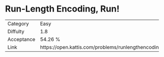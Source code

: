 # Run-Length Encoding, Run!

<table>
    <tr>
        <td>Category</td>
        <td>Easy</td>
    </tr>
    <tr>
        <td>Diffulty</td>
        <td>1.8</td>
    </tr>
    <tr>
        <td>Acceptance</td>
        <td>54.26 %</td>
    </tr>
    <tr>
        <td>Link</td>
        <td>https://open.kattis.com/problems/runlengthencodingrun</td>
    </tr>
</table>